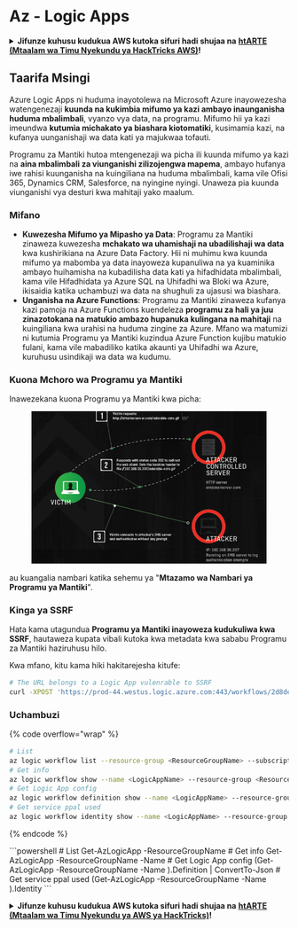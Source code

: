 # Az - Logic Apps

<details>

<summary><strong>Jifunze kuhusu kudukua AWS kutoka sifuri hadi shujaa na</strong> <a href="https://training.hacktricks.xyz/courses/arte"><strong>htARTE (Mtaalam wa Timu Nyekundu ya HackTricks AWS)</strong></a><strong>!</strong></summary>

Njia nyingine za kusaidia HackTricks:

* Ikiwa unataka kuona **kampuni yako ikitangazwa kwenye HackTricks** au **kupakua HackTricks kwa PDF** Angalia [**MIPANGO YA USAJILI**](https://github.com/sponsors/carlospolop)!
* Pata [**bidhaa rasmi za PEASS & HackTricks**](https://peass.creator-spring.com)
* Gundua [**Familia ya PEASS**](https://opensea.io/collection/the-peass-family), mkusanyiko wetu wa [**NFTs**](https://opensea.io/collection/the-peass-family) ya kipekee
* **Jiunge na** 💬 [**Kikundi cha Discord**](https://discord.gg/hRep4RUj7f) au kikundi cha [**telegram**](https://t.me/peass) au **tufuate** kwenye **Twitter** 🐦 [**@hacktricks\_live**](https://twitter.com/hacktricks\_live)**.**
* **Shiriki mbinu zako za kudukua kwa kuwasilisha PRs kwa** [**HackTricks**](https://github.com/carlospolop/hacktricks) na [**HackTricks Cloud**](https://github.com/carlospolop/hacktricks-cloud) repos za github.

</details>

## Taarifa Msingi

Azure Logic Apps ni huduma inayotolewa na Microsoft Azure inayowezesha watengenezaji **kuunda na kukimbia mifumo ya kazi ambayo inaunganisha huduma mbalimbali**, vyanzo vya data, na programu. Mifumo hii ya kazi imeundwa **kutumia michakato ya biashara kiotomatiki**, kusimamia kazi, na kufanya uunganishaji wa data kati ya majukwaa tofauti.

Programu za Mantiki hutoa mtengenezaji wa picha ili kuunda mifumo ya kazi na **aina mbalimbali za viunganishi zilizojengwa mapema**, ambayo hufanya iwe rahisi kuunganisha na kuingiliana na huduma mbalimbali, kama vile Ofisi 365, Dynamics CRM, Salesforce, na nyingine nyingi. Unaweza pia kuunda viunganishi vya desturi kwa mahitaji yako maalum.

### Mifano

* **Kuwezesha Mifumo ya Mipasho ya Data**: Programu za Mantiki zinaweza kuwezesha **mchakato wa uhamishaji na ubadilishaji wa data** kwa kushirikiana na Azure Data Factory. Hii ni muhimu kwa kuunda mifumo ya mabomba ya data inayoweza kupanuliwa na ya kuaminika ambayo huihamisha na kubadilisha data kati ya hifadhidata mbalimbali, kama vile Hifadhidata ya Azure SQL na Uhifadhi wa Bloki wa Azure, ikisaidia katika uchambuzi wa data na shughuli za ujasusi wa biashara.
* **Unganisha na Azure Functions**: Programu za Mantiki zinaweza kufanya kazi pamoja na Azure Functions kuendeleza **programu za hali ya juu zinazotokana na matukio ambazo hupanuka kulingana na mahitaji** na kuingiliana kwa urahisi na huduma zingine za Azure. Mfano wa matumizi ni kutumia Programu ya Mantiki kuzindua Azure Function kujibu matukio fulani, kama vile mabadiliko katika akaunti ya Uhifadhi wa Azure, kuruhusu usindikaji wa data wa kudumu.

### Kuona Mchoro wa Programu ya Mantiki

Inawezekana kuona Programu ya Mantiki kwa picha:

<figure><img src="../../../.gitbook/assets/image (93).png" alt=""><figcaption></figcaption></figure>

au kuangalia nambari katika sehemu ya "**Mtazamo wa Nambari ya Programu ya Mantiki**".

### Kinga ya SSRF

Hata kama utagundua **Programu ya Mantiki inayoweza kudukuliwa kwa SSRF**, hautaweza kupata vibali kutoka kwa metadata kwa sababu Programu za Mantiki haziruhusu hilo.

Kwa mfano, kitu kama hiki hakitarejesha kitufe:

```bash
# The URL belongs to a Logic App vulenrable to SSRF
curl -XPOST 'https://prod-44.westus.logic.azure.com:443/workflows/2d8de4be6e974123adf0b98159966644/triggers/manual/paths/invoke?api-version=2016-10-01&sp=%2Ftriggers%2Fmanual%2Frun&sv=1.0&sig=_8_oqqsCXc0u2c7hNjtSZmT0uM4Xi3hktw6Uze0O34s' -d '{"url": "http://169.254.169.254/metadata/identity/oauth2/token?api-version=2018-02-01&resource=https://management.azure.com/"}' -H "Content-type: application/json" -v
```

### Uchambuzi

{% code overflow="wrap" %}
```bash
# List
az logic workflow list --resource-group <ResourceGroupName> --subscription <SubscriptionID> --output table
# Get info
az logic workflow show --name <LogicAppName> --resource-group <ResourceGroupName> --subscription <SubscriptionID>
# Get Logic App config
az logic workflow definition show --name <LogicAppName> --resource-group <ResourceGroupName> --subscription <SubscriptionID>
# Get service ppal used
az logic workflow identity show --name <LogicAppName> --resource-group <ResourceGroupName> --subscription <SubscriptionID>
```
{% endcode %}

\`\`\`powershell # List Get-AzLogicApp -ResourceGroupName # Get info Get-AzLogicApp -ResourceGroupName -Name # Get Logic App config (Get-AzLogicApp -ResourceGroupName -Name ).Definition | ConvertTo-Json # Get service ppal used (Get-AzLogicApp -ResourceGroupName -Name ).Identity \`\`\`

<details>

<summary><strong>Jifunze kuhusu kudukua AWS kutoka sifuri hadi shujaa na</strong> <a href="https://training.hacktricks.xyz/courses/arte"><strong>htARTE (Mtaalam wa Timu Nyekundu ya AWS ya HackTricks)</strong></a><strong>!</strong></summary>

Njia nyingine za kusaidia HackTricks:

* Ikiwa unataka kuona **kampuni yako ikitangazwa kwenye HackTricks** au **kupakua HackTricks kwa PDF** Angalia [**MIPANGO YA KUJIUNGA**](https://github.com/sponsors/carlospolop)!
* Pata [**bidhaa rasmi za PEASS & HackTricks**](https://peass.creator-spring.com)
* Gundua [**Familia ya PEASS**](https://opensea.io/collection/the-peass-family), mkusanyiko wetu wa [**NFTs**](https://opensea.io/collection/the-peass-family) ya kipekee
* **Jiunge na** 💬 [**Kikundi cha Discord**](https://discord.gg/hRep4RUj7f) au kikundi cha [**telegram**](https://t.me/peass) au **tufuate** kwenye **Twitter** 🐦 [**@hacktricks\_live**](https://twitter.com/hacktricks\_live)**.**
* **Shiriki mbinu zako za kudukua kwa kuwasilisha PRs kwa** [**HackTricks**](https://github.com/carlospolop/hacktricks) na [**HackTricks Cloud**](https://github.com/carlospolop/hacktricks-cloud) repos za github.

</details>
